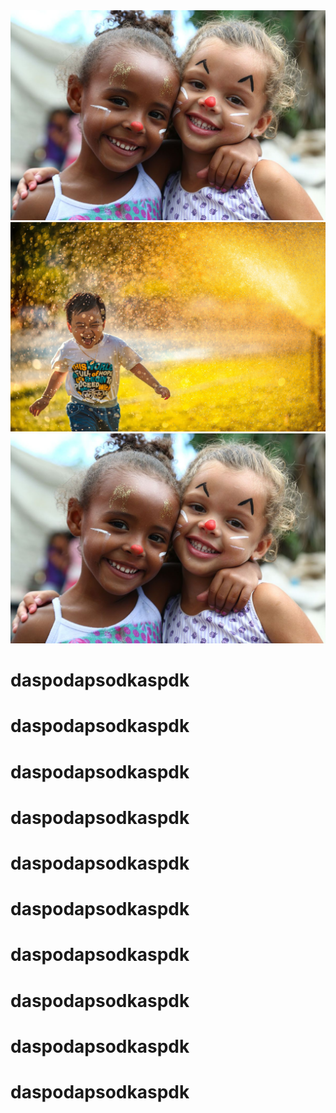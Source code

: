 <!DOCTYPE html>
<html lang="pt-br">
<head>
    <meta charset="UTF-8">
    <meta http-equiv="X-UA-Compatible" content="IE=edge">
    <meta name="viewport" content="width=device-width, initial-scale=1.0">
    <link rel="stylesheet" href="css/styles.css">
    <script src="js/index.js" defer ></script>
    <script src="js/bootstrap.js" defer ></script>
    <title>Início - ONGS</title>
</head>
<body>
    <div class="carousel slide" data-bs-ride="carousel">
        <div class="carousel-inner">
          <div class="carousel-item active" data-bs-interval="5000">
            <img src="img/1.png" class="carousel-img" alt="...">
          </div>
          <div class="carousel-item" data-bs-interval="5000">
            <img src="img/2.jpg" class="carousel-img" alt="...">
          </div>
          <div class="carousel-item" data-bs-interval="5000">
            <img src="img/1.png" class="carousel-img" alt="...">
          </div>
        </div>
    <h1>daspodapsodkaspdk</h1>
    <h1>daspodapsodkaspdk</h1>
    <h1>daspodapsodkaspdk</h1>
    <h1>daspodapsodkaspdk</h1>
    <h1>daspodapsodkaspdk</h1>
    <h1>daspodapsodkaspdk</h1>
    <h1>daspodapsodkaspdk</h1>
    <h1>daspodapsodkaspdk</h1>
    <h1>daspodapsodkaspdk</h1>
    <h1>daspodapsodkaspdk</h1>
</div>

</body>
</html>